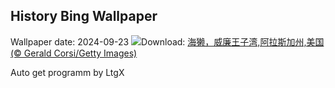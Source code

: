 ## History Bing Wallpaper
Wallpaper date: 2024-09-23
![](https://www.bing.com/th?id=OHR.IcebergOtter_ZH-CN0972467238_UHD.jpg&w=1000)Download: [海獭，威廉王子湾,阿拉斯加州,美国 (© Gerald Corsi/Getty Images)](https://www.bing.com/th?id=OHR.IcebergOtter_ZH-CN0972467238_UHD.jpg)

Auto get programm by LtgX

